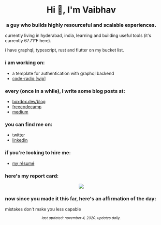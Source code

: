 <h1 align="center">Hi 👋, I'm Vaibhav</h1>
<h3 align="center">a guy who builds highly resourceful and scalable experiences.</h3>

<p>currently living in hyderabad, india, learning and building useful tools (it's currently 67.71°F here).</p>

<p>i have graphql, typescript, rust and flutter on my bucket list.</p>

### i am working on:
- a template for authentication with graphql backend
- [code-radio [wip]](https://github.com/boxdox/code-radio)

### every (once in a while), i write some blog posts at:
- [boxdox.dev/blog](https://boxdox.dev/blog/)
- [freecodecamp](https://www.freecodecamp.org/news/author/boxdox/)
- [medium](https://medium.com/@vaibhavkandwal)

### you can find me on:
- [twitter](https://twitter.com/vaibhav_kandwal)
- [linkedin](https://www.linkedin.com/in/vaibhavkandwal/)

### if you're looking to hire me:
- [my résumé](https://github.com/boxdox/resume/releases/latest/download/resume.pdf)

### here's my report card:

<p align="center">
<img src="https://github-readme-stats.vercel.app/api?username=boxdox&show_icons=true" />
</p>

### now since you made it this far, here's an affirmation of the day:
mistakes don't make you less capable

<p align="center"><sub><em>last updated: november 4, 2020. updates daily.</em></sub></p>